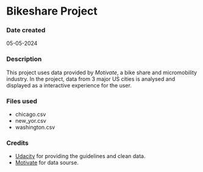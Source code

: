 # Bikeshare Project

### Date created
05-05-2024

### Description
This project uses data provided by *Motivate*, a bike share and micromobility industry.
In the project, data from 3 major US cities is analysed and displayed as a interactive experience for the user.

### Files used
- chicago.csv
- new_yor.csv
- washington.csv

### Credits
- [Udacity](https://www.udacity.com/) for providing the guidelines and clean data.
- [Motivate](https://motivateco.com/) for data sourse.
